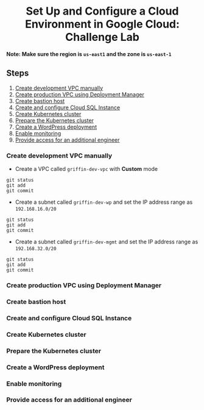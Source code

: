 <h1 align='center'> Set Up and Configure a Cloud Environment in Google Cloud: Challenge Lab </h1>

<strong>Note: Make sure the region is `us-east1` and the zone is `us-east-1`</strong>

<h2> Steps </h2>

1. [Create development VPC manually](#1)
1. [Create production VPC using Deployment Manager](#2)
1. [Create bastion host](#3)
1. [Create and configure Cloud SQL Instance](#4)
1. [Create Kubernetes cluster](#5)
1. [Prepare the Kubernetes cluster](#6)
1. [Create a WordPress deployment](#7)
1. [Enable monitoring](#8)
1. [Provide access for an additional engineer](#9)<br>
 

<h3 id=1>Create development VPC manually</h3>

* Create a VPC called `griffin-dev-vpc` with **Custom** mode
```
git status
git add
git commit
```
* Create a subnet  called `griffin-dev-wp` and set the IP address range as `192.168.16.0/20`
```
git status
git add
git commit
```
* Create a subnet  called `griffin-dev-mgmt` and set the IP address range as `192.168.32.0/20`
```
git status
git add
git commit
```

<h3 id=2>Create production VPC using Deployment Manager</h3>

<h3 id=3>Create bastion host</h3>
<h3 id=4>Create and configure Cloud SQL Instance</h3>
<h3 id=5>Create Kubernetes cluster</h3>
<h3 id=6>Prepare the Kubernetes cluster</h3>
<h3 id=7>Create a WordPress deployment</h3>
<h3 id=8>Enable monitoring</h3>
<h3 id=9>Provide access for an additional engineer</h3>

